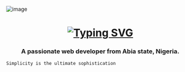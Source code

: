 

![image](https://user-images.githubusercontent.com/122832232/223120834-8886744d-19d6-470c-9638-39a6b1b0cdfd.png)

<h1 align="center"> <a href="https://git.io/typing-svg"><img src="https://readme-typing-svg.demolab.com?font=Fira+Code&size=30&pause=1000&color=1363DF&multiline=true&width=600&lines=Hi,+👋🏽+I'm+Friday+Blessed" alt="Typing SVG" /></a></h1>
<h3 align="center">A passionate web developer from Abia state, Nigeria.</h3>

```
Simplicity is the ultimate sophistication
```
